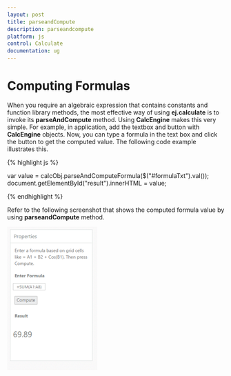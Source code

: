 ```yaml
---
layout: post
title: parseandCompute
description: parseandcompute
platform: js
control: Calculate
documentation: ug
---
```


# Computing Formulas

When you require an algebraic expression that contains constants and function library methods, the most effective way of using **ej.calculate** is to invoke its **parseAndCompute** method. Using **CalcEngine** makes this very simple. For example, in application, add the textbox and button with **CalcEngine** objects. Now, you can type a formula in the text box and click the button to get the computed value. The following code example illustrates this.

{% highlight js %}


var value = calcObj.parseAndComputeFormula($("#formulaTxt").val());
document.getElementById("result").innerHTML = value;



{% endhighlight %}



Refer to the following screenshot that shows the computed formula value by using **parseandCompute** method.

![](/js/Calculate/parseandCompute_images/parseandCompute_img1.png)


